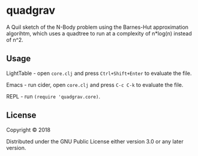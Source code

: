 # quadgrav

A Quil sketch of the N-Body problem using the Barnes-Hut approximation algorihtm, which uses a quadtree to run at a complexity of n\*log(n) instead of n^2.

## Usage

LightTable - open `core.clj` and press `Ctrl+Shift+Enter` to evaluate the file.

Emacs - run cider, open `core.clj` and press `C-c C-k` to evaluate the file.

REPL - run `(require 'quadgrav.core)`.

## License

Copyright © 2018

Distributed under the GNU Public License either version 3.0 or any later version.
